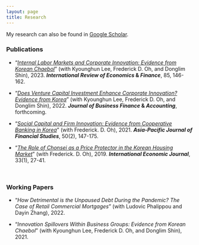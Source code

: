```yaml
---
layout: page
title: Research
---
```


<!---
My research interests lie in real estate finance, urban economics, and corporate finance.
 My research can also be found in [Google Scholar](https://scholar.google.com/citations?user=yoon09269).
-->

My research can also be found in [Google Scholar](https://scholar.google.com/citations?user=yoon09269).

### Publications

- “[_Internal Labor Markets and Corporate Innovation: Evidence from Korean Chaebol_](https://doi.org/10.1016/j.iref.2023.01.019)” (with Kyounghun Lee, Frederick D. Oh, and Donglim Shin), 2023. **_International Review of Economics_ & _Finance_**, 85, 146-162.

- “[_Does Venture Capital Investment Enhance Corporate Innovation? Evidence from Korea_](https://onlinelibrary.wiley.com/doi/full/10.1111/jbfa.12618)” (with Kyounghun Lee, Frederick D. Oh, and Donglim Shin), 2022. **_Journal of Business Finance_ & _Accounting_**, forthcoming.

- “[_Social Capital and Firm Innovation: Evidence from Cooperative Banking in Korea_](https://onlinelibrary.wiley.com/doi/full/10.1111/ajfs.12333)” (with Frederick. D. Oh), 2021. **_Asia-Pacific Journal of Financial Studies_**, 50(2), 147-175.

- “[_The Role of Chonsei as a Price Protector in the Korean Housing Market_](https://www.tandfonline.com/doi/abs/10.1080/10168737.2019.1570300)” (with Frederick. D. Oh), 2019. **_International Economic Journal_**, 33(1), 27-41. 
<br/>

### Working Papers

- “_How Detrimental is the Unpaused Debt During the Pandemic? The Case of Retail Commercial Mortgages_” (with Ludovic Phalippou and Dayin Zhang), 2022.

- “_Innovation Spillovers Within Business Groups: Evidence from Korean Chaebol_” (with Kyounghun Lee, Frederick D. Oh, and Donglim Shin), 2021.
